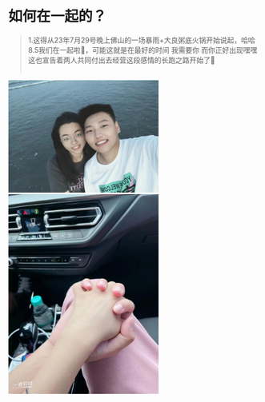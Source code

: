 # 如何在一起的？

> 1.这得从23年7月29号晚上佛山的一场暴雨+大良粥底火锅开始说起，哈哈<br>
8.5我们在一起啦👫，可能这就是在最好的时间 我需要你 而你正好出现嘿嘿<br>
这也宣告着两人共同付出去经营这段感情的长跑之路开始了💪<br><br>
<img src="/images/01.jpg" alt="" width="300" />
<img src="/images/02.jpg" alt="" width="300" />